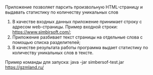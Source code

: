 Приложение позволяет парсить произвольную HTML-страницу и выдавать
статистику по количеству уникальных слов

1. В качестве входных данных приложение принимает строку с адресом
   web-страницы. Пример входной строки: https://www.simbirsoft.com/;
2. Приложение разбивает текст страницы на отдельные слова с помощью
   списка разделителей;
3. В качестве результата работы программа выдает статистику по
      количеству уникальных слов в тексте.

Пример команды для запуска: java -jar simbersof-test.jar https://gzmland.ru/

